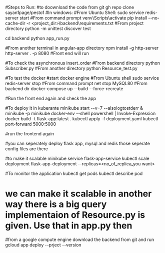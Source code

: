 #Steps to Run:
#to doownload the code from git
gh repo clone sayan1page/pesto1
#In windows:
#From Ubuntu Shell:
sudo service redis-server start
#From command prompt
venv\Scripts\activate
pip install --no-cache-dir -r <project_dir>\backend\requirements.txt
#From project directory
python -m unittest discover test

cd backend
python app_run.py

#From another terminal in angular-app directory 
npm install -g http-server
http-server . -p 8080
#Front end will run

#To check the asynchronous insert_order
#From backend directory
python Subscriber.py
#From another directory
python Resource_test.py

#To test the docker
#start docker engine
#From Ubuntu shell
sudo service redis-server stop
#From command prompt
 net stop MySQL80
#From backend dir
docker-compose up --build --force-recreate

#Run the front end again and check the app


#To deploy it in kuberante
minikube start  --v=7 --alsologtostderr
& minikube -p minikube docker-env --shell powershell | Invoke-Expression
docker build -t flask-app:latest .
kubectl apply -f deployment.yaml
kubectl port-forward <flask-app-pod-name> 5000:5000

#run the frontend again

#you can seperately deploy flask app, mysql and redis those seperate config files are there

#to make it scalable
minikube service flask-app-service
kubectl scale deployment flask-app-deployment --replicas=<no_of_replica_you want>

#To monitor the application
kubectl get pods
kubectl describe pod <pod-name>


# we can make it scalable in another way there is a big query implementaion of Resource.py is given. Use that in app.py then
#from a google compute engine download the backend from git and run
gcloud app deploy --prject <prject id>  --version <version no> 





